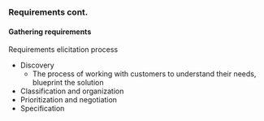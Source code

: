 ### Requirements cont.
#### Gathering requirements
Requirements elicitation process
- Discovery
	- The process of working with customers to understand their needs, blueprint the solution
- Classification and organization
- Prioritization and negotiation
- Specification

